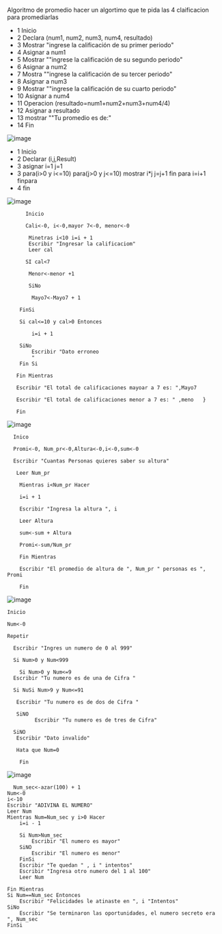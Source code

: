Algoritmo de promedio 
hacer un algortimo que te pida las 4 claificacion para promediarlas 

* 1 Inicio 
* 2 Declara (num1, num2, num3, num4, resultado)
* 3 Mostrar "ingrese la calificación de su primer periodo"
* 4 Asignar a num1 
* 5 Mostrar ""ingrese la calificación de su segundo periodo"
* 6 Asignar a num2
* 7 Mostra ""ingrese la calificación de su tercer periodo"
* 8 Asignar a num3
* 9 Mostrar ""ingrese la calificación de su cuarto periodo"
* 10 Asignar a num4
* 11 Operacion (resultado=num1+num2+num3+num4/4)
* 12 Asignar a resultado 
* 13 mostrar ""Tu promedio es de:"
* 14 Fin 

![image](https://user-images.githubusercontent.com/99523872/163237103-a25cb161-7c66-468e-af0c-989209d5d35c.png)

* 1 Inicio 
* 2 Declarar (i,j,Result)
* 3 asignar i=1 j=1
* 3 para(i>0 y i<=10)
    para(j>0 y j<=10)
    mostrar i*j
    j=j+1
    fin para
    i=i+1 
    finpara  
* 4 fin
 
 ![image](https://user-images.githubusercontent.com/99523872/165803918-29f93d74-5bf6-4857-ac08-05bfb4268d2a.png)


 



          Inicio

          Cali<-0, i<-0,mayor 7<-0, menor<-0 

           Minetras i<10 i=i + 1
           Escribir "Ingresar la calificaciom"
           Leer cal
      
          SI cal<7
        
           Menor<-menor +1
           
           SiNo
           
			Mayo7<-Mayo7 + 1
            
		FinSi
        
        Si cal<=10 y cal>0 Entonces
        
			i=i + 1
            
		SiNo
			Escribir "Dato erroneo
            "
		Fin Si
        
	   Fin Mientras  
    
       Escribir "El total de calificaciones mayoar a 7 es: ",Mayo7 
 
	   Escribir "El total de calificaciones menor a 7 es: " ,meno   }
       
       Fin

![image](https://user-images.githubusercontent.com/99523872/165597396-6c9a5efb-5ca2-4ee9-9032-bf7c50ca3bb6.png)

      Inico

      Promi<-0, Num_pr<-0,Altura<-0,i<-0,sum<-0

      Escribir "Cuantas Personas quieres saber su altura"

       Leer Num_pr

        Mientras i<Num_pr Hacer

		i=i + 1
        
		Escribir "Ingresa la altura ", i
        
		Leer Altura
        
		sum<-sum + Altura
        
		Promi<-sum/Num_pr
        
		Fin Mientras
    
        Escribir "El promedio de altura de ", Num_pr " personas es ", Promi
        
        Fin

![image](https://user-images.githubusercontent.com/99523872/165597529-0b2d5c55-5379-4c66-aa3b-281bada0b762.png)


    Inicio
    
    Num<-0
    
    Repetir
    
      Escribir "Ingres un numero de 0 al 999"
      
      Si Num>0 y Num<999
      
        Si Num>0 y Num<=9
	  Escribir "Tu numero es de una de Cifra "
	  
	  Si NuSi Num>9 y Num<=91
	  
	   Escribir "Tu numero es de dos de Cifra "
	   
	   SiNO
             Escribir "Tu numero es de tres de Cifra"
      
      SiNO
       Escribir "Dato invalido"
       
       Hata que Num=0
   
        Fin

![image](https://user-images.githubusercontent.com/99523872/165812789-08e51119-7765-4e17-a244-208e715bd81e.png)


      Num_sec<-azar(100) + 1
	Num<-0
	i<-10
	Escribir "ADIVINA EL NUMERO"
	Leer Num
	Mientras Num=Num_sec y i>0 Hacer
		i=i - 1
		
		Si Num>Num_sec
			Escribir "El numero es mayor"
		SiNO 
			Escribir "El numero es menor"
		FinSi
		Escribir "Te quedan " , i " intentos"
		Escribir "Ingresa otro numero del 1 al 100"
		Leer Num
		
	Fin Mientras
	Si Num==Num_sec Entonces
		Escribir "Felicidades le atinaste en ", i "Intentos"
	SiNo
		Escribir "Se terminaron las oportunidades, el numero secreto era ", Num_sec
	FinSi

